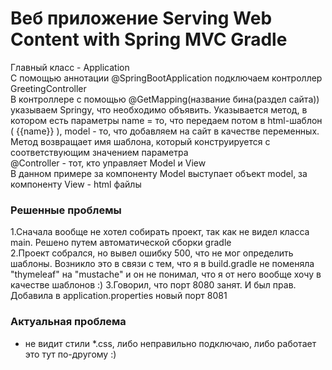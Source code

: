 # Веб приложение Serving Web Content with Spring MVC Gradle
Главный класс - Application  
С помощью аннотации @SpringBootApplication подключаем контроллер GreetingController  
В контроллере с помощью @GetMapping(название бина(раздел сайта)) указываем Springу, что необходимо объявить. Указывается метод, 
в котором есть параметры name = то, что передаем потом в html-шаблон ( {{name}} ), model - то, что добавляем на сайт в качестве переменных. 
Метод возвращает имя шаблона, который конструируется с соответствующим значением параметра  
@Controller - тот, кто управляет Model и View  
В данном примере за компоненту Model выступает объект model, за компоненту View - html файлы  
### Решенные проблемы  
1.Сначала вообще не хотел собирать проект, так как не видел класса main. Решено путем автоматической сборки gradle  
2.Проект собрался, но вывел ошибку 500, что не мог определить шаблоны. Возникло это в связи с тем, что я в build.gradle не поменяла "thymeleaf" на "mustache" 
и он не понимал, что я от него вообще хочу в качестве шаблонов :)
3.Говорил, что порт 8080 занят. И был прав. Добавила в application.properties новый порт 8081
### Актуальная проблема  
- не видит стили *.css, либо неправильно подключаю, либо работает это тут по-другому :)
